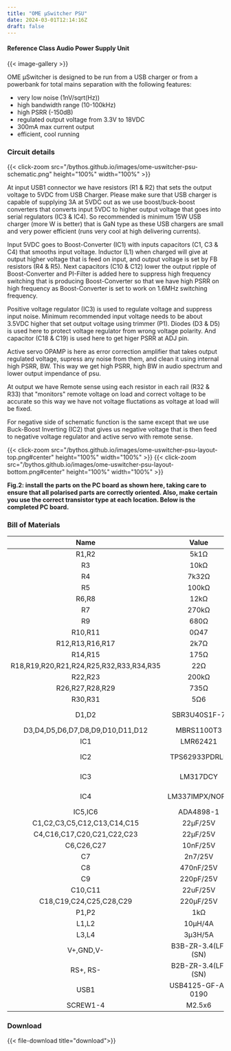 ```yaml
---
title: "OME μSwitcher PSU"
date: 2024-03-01T12:14:16Z
draft: false
---
```

#### Reference Class Audio Power Supply Unit

{{< image-gallery >}}

OME μSwitcher is designed to be run from a USB charger or from a powerbank for total mains separation with the following features:

- very low noise (1nV/sqrt(Hz))
- high bandwidth range (10-100kHz)
- high PSRR (-150dB)
- regulated output voltage from 3.3V to 18VDC
- 300mA max current output
- efficient, cool running

### Circuit details

{{< click-zoom src="/bythos.github.io/images/ome-uswitcher-psu-schematic.png" height="100%" width="100%" >}}

At input USB1 connector we have resistors (R1 & R2) that sets the output voltage to 5VDC from USB Charger. Please make sure that USB charger is capable of supplying 3A at 5VDC out as we use boost/buck-boost converters that converts input 5VDC to higher output voltage that goes into serial regulators (IC3 & IC4). So recommended is minimum 15W USB charger (more W is better) that is GaN type as these USB chargers are small and very power efficient (runs very cool at high delivering currents).

Input 5VDC goes to Boost-Converter (IC1) with inputs capacitors (C1, C3 & C4) that smooths input voltage. Inductor (L1) when charged will give at output higher voltage that is feed on input, and output voltage is set by FB resistors (R4 & R5). Next capacitors (C10 & C12) lower the output ripple of Boost-Converter and PI-Filter is added here to suppress high frequency switching that is producing Boost-Converter so that we have high PSRR on high frequency as Boost-Converter is set to work on 1.6MHz switching frequency.

Positive voltage regulator (IC3) is used to regulate voltage and suppress input noise. Minimum recommended input voltage needs to be about 3.5VDC higher that set output voltage using trimmer (P1). Diodes (D3 & D5) is used here to protect voltage regulator from wrong voltage polarity. And capacitor (C18 & C19) is used here to get higer PSRR at ADJ pin.

Active servo OPAMP is here as error correction amplifier that takes output regulated voltage, supress any noise from them, and clean it using internal high PSRR, BW. This way we get high PSRR, high BW in audio spectrum and lower output impendance of psu.

At output we have Remote sense using each resistor in each rail (R32 & R33) that "monitors" remote voltage on load and correct voltage to be accurate so this way we have not voltage fluctations as voltage at load will be fixed.

For negative side of schematic function is the same except that we use Buck-Boost Inverting (IC2) that gives us negative voltage that is then feed to negative voltage regulator and active servo with remote sense.

{{< click-zoom src="/bythos.github.io/images/ome-uswitcher-psu-layout-top.png#center" height="100%" width="100%" >}}
{{< click-zoom src="/bythos.github.io/images/ome-uswitcher-psu-layout-bottom.png#center" height="100%" width="100%" >}}  

**Fig.2: install the parts on the PC board as shown here, taking care
to ensure that all polarised parts are correctly oriented. Also, make certain you use the correct transistor type at each location. Below is the completed PC board.**

### Bill of Materials

| Name                                    | Value               | Package   | Quantity  |             
|:---------------------------------------:|:-------------------:|:----------|----------:|
| R1,R2                                   |  5k1Ω               | MELF0204  |     2     |
| R3                                      |  10kΩ               | MELF0204  |     1     |
| R4                                      |  7k32Ω              | MELF0204  |     1     |
| R5                                      |  100kΩ              | MELF0204  |     1     |
| R6,R8                                   |  12kΩ               | MELF0204  |     2     |
| R7                                      |  270kΩ              | MELF0204  |     1     |
| R9                                      |  680Ω               | MELF0204  |     1     |
| R10,R11                                 |  0Ω47               | MELF0204  |     2     |
| R12,R13,R16,R17                         |  2k7Ω               | MELF0204  |     4     |
| R14,R15                                 |  175Ω               | MELF0204  |     2     |
| R18,R19,R20,R21,R24,R25,R32,R33,R34,R35 |  22Ω                | MELF0204  |    10     |
| R22,R23                                 |  200kΩ              | MELF0204  |     2     |
| R26,R27,R28,R29                         |  735Ω               | MELF0204  |     4     |
| R30,R31                                 |  5Ω6                | MELF0204  |     2     |
| D1,D2                                   |  SBR3U40S1F-7       | SOD-123F  |     2     |
| D3,D4,D5,D6,D7,D8,D9,D10,D11,D12        |  MBRS1100T3         | SMB-2     |    10     |
| IC1                                     |  LMR62421           | SOT23-5   |     1     |
| IC2                                     |  TPS62933PDRLR      | SOT583-8  |     1     |
| IC3                                     |  LM317DCY           | SOT223-4  |     1     |
| IC4                                     |  LM337IMPX/NOPB     | SOT223-4  |     1     |
| IC5,IC6                                 |  ADA4898-1          | SOIC-8    |     2     |
| C1,C2,C3,C5,C12,C13,C14,C15             |  22µF/25V           | 1210      |     8     |
| C4,C16,C17,C20,C21,C22,C23              |  22µF/25V           | 0805      |     7     |
| C6,C26,C27                              |  10nF/25V           | 0805      |     3     |
| C7                                      |  2n7/25V            | 0805      |     1     |
| C8                                      |  470nF/25V          | 0805      |     1     |
| C9                                      |  220pF/25V          | 0805      |     1     |
| C10,C11                                 |  22uF/25V           | 1210      |     2     |
| C18,C19,C24,C25,C28,C29                 |  220µF/25V          | 8mm       |     6     |
| P1,P2                                   |  1kΩ                | 3296W     |     2     |
| L1,L2                                   |  10µH/4A            | 6.6x3x7.3 |     2     |
| L3,L4                                   |  3µ3H/5A            | 5.2x3x5.4 |     2     |
| V+,GND,V-                               |  B3B-ZR-3.4(LF)(SN) | 3-PIN     |     1     |
| RS+, RS-                                |  B2B-ZR-3.4(LF)(SN) | 2-PIN     |     2     |
| USB1                                    |  USB4125-GF-A-0190  | TYPE-C    |     1     |
| SCREW1-4                                |  M2.5x6             | SCREW     |     4     |

### Download  

{{< file-download title="download">}} 
